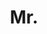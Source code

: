 ---
name: Alban Desmaison
title: Mr.
email: NULL
website: NULL
note: Examined by Dr. Frederick Kahl
category: Graduated PhD Students
photo: 
---